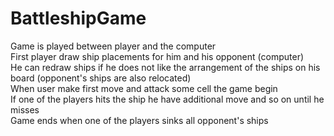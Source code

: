 # BattleshipGame
Game is played between player and the computer\
First player draw ship placements for him and his opponent (computer)\
He can redraw ships if he does not like the arrangement of the ships on his board (opponent's ships are also relocated)\
When user make first move and attack some cell the game begin\
If one of the players hits the ship he have additional move and so on until he misses\
Game ends when one of the players sinks all opponent's ships

